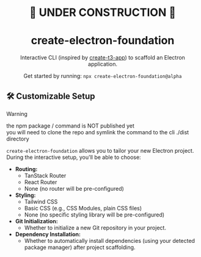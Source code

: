 <h1 align="center">
  🚧 UNDER CONSTRUCTION 🚧
</h1>

<h1 align="center">
  create-electron-foundation
</h1>

<p align="center">
  Interactive CLI (inspired by <a href="https://github.com/t3-oss/create-t3-app">create-t3-app</a>) to scaffold an Electron application.
</p>

<p align="center">
  Get started by running: <code>npx create-electron-foundation@alpha</code>
</p>

## 🛠️ Customizable Setup

> [!WARNING]
>
> the npm package / command is NOT published yet  
> you will need to clone the repo and symlink the command to the cli ./dist directory

`create-electron-foundation` allows you to tailor your new Electron project. During the interactive setup, you'll be able to choose:

- **Routing:**
  - TanStack Router
  - React Router
  - None (no router will be pre-configured)
- **Styling:**
  - Tailwind CSS
  - Basic CSS (e.g., CSS Modules, plain CSS files)
  - None (no specific styling library will be pre-configured)
- **Git Initialization:**
  - Whether to initialize a new Git repository in your project.
- **Dependency Installation:**
  - Whether to automatically install dependencies (using your detected package manager) after project scaffolding.
